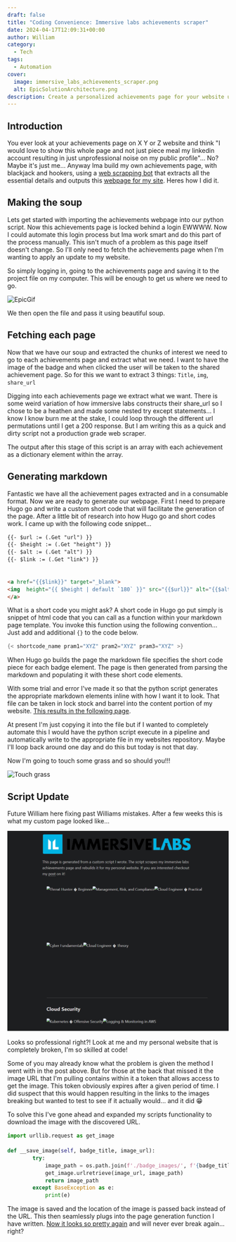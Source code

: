 ```yaml
---
draft: false
title: "Coding Convenience: Immersive labs achievements scraper"
date: 2024-04-17T12:09:31+00:00
author: William
category:
  - Tech
tags:
  - Automation
cover:
  image: immersive_labs_achievements_scraper.png
  alt: EpicSolutionArchitecture.png
description: Create a personalized achievements page for your website using a Python web-scraping bot to extract and display your accomplishments. This guide walks you through saving your achievements page, parsing it with Beautiful Soup, and generating a custom webpage using Hugo Go shortcodes. Learn how to fetch, process, and display your achievements effectively, and discover how to solve common issues like expired image URLs by downloading and locally hosting images. Perfect for showcasing your milestones in a professional, visually appealing way.
---
```

## Introduction
You ever look at your achievements page on X Y or Z website and think "I would love to show this whole page and not just piece meal my linkedin account resulting in just unprofessional noise on my public profile"... No? Maybe it's just me... Anyway Ima build my own achievements page, with blackjack and hookers, using a [web scrapping bot](https://github.com/M4NU5/Immersivelabs_Achievements_Scrapper) that extracts all the essential details and outputs this [webpage for my site](/learned). Heres how I did it.

## Making the soup
Lets get started with importing the achievements webpage into our python script. Now this achievements page is locked behind a login EWWWW. Now I could automate this login process but Ima work smart and do this part of the process manually. This isn't much of a problem as this page itself doesn't change. So I'll only need to fetch the achievements page when I'm wanting to apply an update to my website.

So simply logging in, going to the achievements page and saving it to the project file on my computer. This will be enough to get us where we need to go.

![EpicGif](https://media4.giphy.com/media/v1.Y2lkPTc5MGI3NjExb3FzZ245bmYwNzRjcGlqNmdzY3F3bDRkOTJtOW85bzB4OWoxdGZyZCZlcD12MV9pbnRlcm5hbF9naWZfYnlfaWQmY3Q9Zw/r8I7tDl75QLfh2SkpE/giphy.gif#center)

We then open the file and pass it using beautiful soup.

## Fetching each page
Now that we have our soup and extracted the chunks of interest we need to go to each achievements page and extract what we need.
I want to have the image of the badge and when clicked the user will be taken to the shared achievement page. So for this we want to extract 3 things: `Title`, `img`, `share_url`

Digging into each achievements page we extract what we want. There is some weird variation of how immersive labs constructs their share_url so I chose to be a heathen and made some nested try except statements... I know I know burn me at the stake, I could loop through the different url permutations until I get a 200 response. But I am writing this as a quick and dirty script not a production grade web scraper.

The output after this stage of this script is an array with each achievement as a dictionary element within the array.

## Generating markdown
Fantastic we have all the achievement pages extracted and in a consumable format. Now we are ready to generate our webpage. First I need to prepare Hugo go and write a custom short code that will facilitate the generation of the page. After a little bit of research into how Hugo go and short codes work. I came up with the following code snippet...

```html
{{- $url := (.Get "url") }}
{{- $height := (.Get "height") }}
{{- $alt := (.Get "alt") }}
{{- $link := (.Get "link") }}


<a href="{{$link}}" target="_blank">
<img  height="{{ $height | default `180` }}" src="{{$url}}" alt="{{$alt}}" loading="lazy" style="float:left"/>
</a>
```

What is a short code you might ask? A short code in Hugo go put simply is snippet of html code that you can call as a function within your markdown page template. You invoke this function using the following convention... Just add and additional `{}` to the code below.

```go
{< shortcode_name pram1="XYZ" pram2="XYZ" pram3="XYZ" >}
```

When Hugo go builds the page the markdown file specifies the short code piece for each badge element. The page is then generated from parsing the markdown and populating it with these short code elements.


With some trial and error I've made it so that the python script generates the appropriate markdown elements inline with how I want it to look. That file can be taken in lock stock and barrel into the content portion of my website. [This results in the following page](/learned). 

At present I'm just copying it into the file but if I wanted to completely automate this I would have the python script execute in a pipeline and automatically write to the appropriate file in my websites repository. Maybe I'll loop back around one day and do this but today is not that day.

Now I'm going to touch some grass and so should you!!!

![Touch grass](https://media1.tenor.com/m/CW-0A0q-6ksAAAAd/touching-grass.gif#center)

## Script Update

Future William here fixing past Williams mistakes. After a few weeks this is what my custom page looked like...

![broken_badges](broken_badges.png#center)

Looks so professional right?! Look at me and my personal website that is completely broken, I'm so skilled at code!

Some of you may already know what the problem is given the method I went with in the post above. But for those at the back that missed it the image URL that I'm pulling contains within it a token that allows access to get the image. This token obviously expires after a given period of time. I did suspect that this would happen resulting in the links to the images breaking but wanted to test to see if it actually would... and it did 😁

To solve this I've gone ahead and expanded my scripts functionality to download the image with the discovered URL. 
```python
import urllib.request as get_image

def __save_image(self, badge_title, image_url):
        try:
            image_path = os.path.join(f'./badge_images/', f'{badge_title}.png')
            get_image.urlretrieve(image_url, image_path)
            return image_path
        except BaseException as e:
            print(e)
```
The image is saved and the location of the image is passed back instead of the URL. This then seamlessly plugs into the page generation function I have written. [Now it looks so pretty again](/learned) and will never ever break again... right? 






